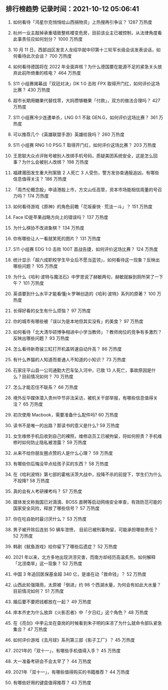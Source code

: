 
## 排行榜趋势 记录时间：2021-10-12 05:06:41
  
  1. 如何看待「鸿星尔克悄悄给山西捐物资」上热搜再引争议？ 1287 万热度
    
  2. 杭州一业主敲掉承重墙致整栋楼变危房，目前该业主已被控制，从法律角度看此事责任应如何划分？ 1000 万热度
    
  3. 10 月 11 日，西部战区发言人龙绍华就中印第十三轮军长级会谈发表谈话，如何看待此次会谈？ 700 万热度
    
  4. 如何看待德国将在 2022 年全面弃核？为什么德国要在能源不足的紧急关头放弃此前所倚重的核电？ 464 万热度
    
  5. S11 小组赛揭幕战「双冠对决」DK 1:0 击败 FPX 取得开门红，如何评价这场比赛？ 430 万热度
    
  6. 超市长期用糖果代替找零，大妈攒够糖果「付款」，双方的做法合理吗？ 427 万热度
    
  7. S11 小组赛冷少连遭单杀，LNG 0:1 不敌 GEN.G，如何评价这场比赛？ 361 万热度
    
  8. 可以推荐几个《英雄联盟手游》英雄给我吗？ 260 万热度
    
  9. S11 小组赛 RNG 1:0 PSG.T 取得开门红，如何评价这场比赛？ 203 万热度
    
  10. 王思聪大众点评账号被别人改绑手机号码，质疑美团系统安全，这是怎么回事？为什么会被别人改绑？ 198 万热度
    
  11. 福建莆田发生重大刑案致 2 人死亡 3 人受伤，警方发协查通报追凶，有哪些信息值得关注？ 186 万热度
    
  12. 「周杰伦概念股」申请港股上市，方文山任高管，资本市场能相信周董的号召力吗？ 174 万热度
    
  13. 如何看待游戏《原神》的角色前瞻「花坂豪快 · 荒泷一斗」？ 151 万热度
    
  14. Face ID是苹果战略方向上的错误吗？ 137 万热度
    
  15. 为什么棋协不改进象棋？ 134 万热度
    
  16. 你有哪些让人一看就笑死的图片？ 131 万热度
    
  17. S11 小组赛 EDG 1:0 击败 100T 首战告捷，如何评价这场比赛？ 124 万热度
    
  18. 统计显示「超六成职校学生毕业后不愿当蓝领」，如何看待这一现象？反映出哪些问题？ 105 万热度
    
  19. 为什么《哈利·波特与魔法石》中罗恩说了赫敏两句，赫敏就躲到厕所哭了一下午？ 101 万热度
    
  20. 英语要到什么水平才能看懂j·k·罗琳创造的《哈利·波特》系列的原著？ 100 万热度
    
  21. 长得好看的女生有什么烦恼？ 97 万热度
    
  22. 你的城市有哪些被「误以为是本地但其实没有」的美食？ 97 万热度
    
  23. 如何看待「北大清华硕博争相进中小学当教师」？教师岗位的竞争有多激烈？反映出哪些问题？ 93 万热度
    
  24. 怎么看待新奇骏三缸打开机盖转速自动升高？ 86 万热度
    
  25. 有什么养猫的人知道而普通人不知道的小知识？ 73 万热度
    
  26. 石家庄平山县一公司通勤大巴车坠入河中，已致 13 人死亡，事故原因是什么？目前情况如何？ 70 万热度
    
  27. 怎么才能忍住不联系？ 66 万热度
    
  28. 境外反华媒体潜入贵州毕节非法采访，被机关干部举报，有哪些信息值得关注？ 65 万热度
    
  29. 初次使用 Macbook，需要准备什么配件吗? 60 万热度
    
  30. 读书不是唯一的出路？那读书的意义是什么? 59 万热度
    
  31. 女生维修手机后收到自己的裸照，维修店员工已被拘留，将如何担责？手机维修时如何防止隐私被泄露？ 59 万热度
    
  32. 从来不给你朋友圈点赞的人是什么心理？ 59 万热度
    
  33. 有哪些你后悔没早点给孩子买的东西？ 58 万热度
    
  34. 在《哈利波特》第七部的霍格沃茨大战中，投降不杀的前提下，学生们为什么不投降? 58 万热度
    
  35. 真的会有人考研裸考吗？ 57 万热度
    
  36. 媒体发文称我国已对滴滴、BOSS 直聘等启动网络安全审查，有效防范可能的国家安全风险，释放了哪些信号？ 57 万热度
    
  37. 你在吃自助时最讨厌什么？ 53 万热度
    
  38. 男子被开除后连划 50 辆车泄愤， 目前已被刑事拘留，可能承担哪些责任？ 52 万热度
    
  39. 韩剧《鱿鱼游戏》给你留下了哪些后遗症？ 52 万热度
    
  40. 2021 年以来，北方多地出现洪涝灾害，而南方却经历高温炙热，如何解释「北涝南旱」这一现象？ 52 万热度
    
  41. 中国 3 年追回医保基金超 340 亿，是谁在动「救命钱」？ 52 万热度
    
  42. 山西此轮强降雨，太原被「倒进」约 98 个西湖水量，为何会有如此大水量？目前情况如何？ 51 万热度
    
  43. 婚后要不要把钱都放在一起？ 49 万热度
    
  44. 岸本齐史为什么放弃《火影忍者》中「夕日红」这个角色？ 48 万热度
    
  45. 在《亮剑》中李云龙在查岗的时候看到朱子明的床凉了为什么就命令部队紧急集合？ 47 万热度
    
  46. 如何评价游戏《去月球》系列第三部《影子工厂》？ 45 万热度
    
  47. 2021年的「双十一」，有哪些手机值得入手？ 45 万热度
    
  48. 大一准备考研会不会太早了？ 44 万热度
    
  49. 2021年「双十一」，有哪些值得购买的书籍推荐？ 44 万热度
    
  50. 有哪些好用的键盘值得推荐？ 43 万热度
    